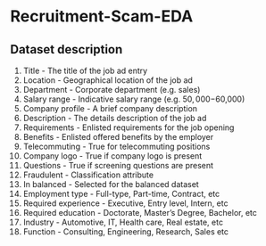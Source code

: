 # Recruitment-Scam-EDA
## Dataset description
1. Title	- The title of the job ad entry
2. Location - Geographical location of the job ad
3. Department - Corporate department (e.g. sales)
4. Salary range - Indicative salary range (e.g. $50,000-$60,000)
5. Company profile - A brief company description
6. Description - The details description of the job ad
7. Requirements - Enlisted requirements for the job opening
8. Benefits - Enlisted offered benefits by the employer
9. Telecommuting -	True for telecommuting positions
10. Company logo	- True if company logo is present
11. Questions - True if screening questions are present
12. Fraudulent - Classification attribute
13. In balanced	- Selected for the balanced dataset
14. Employment type -	Full-type, Part-time, Contract, etc
15. Required experience	- Executive, Entry level, Intern, etc
16. Required education -	Doctorate, Master’s Degree, Bachelor, etc
17. Industry -	Automotive, IT, Health care, Real estate, etc
18. Function -	Consulting, Engineering, Research, Sales etc
